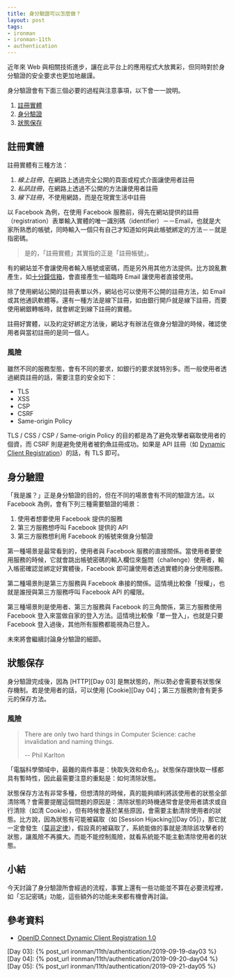 ```yaml
---
title: 身分驗證可以怎麼做？
layout: post
tags:
- ironman
- ironman-11th
- authentication
---
```


近年來 Web 與相關技術進步，讓在此平台上的應用程式大放異彩，但同時對於身分驗證的安全要求也更加地嚴謹。

身分驗證會有下面三個必要的過程與注意事項，以下會一一說明。

1. [註冊實體](#註冊實體)
2. [身分驗證](#身分驗證)
3. [狀態保存](#狀態保存)

## 註冊實體

註冊實體有三種方法：

1. *線上註冊*，在網路上透過完全公開的頁面或程式介面讓使用者註冊
2. *私訊註冊*，在網路上透過不公開的方法讓使用者註冊
3. *線下註冊*，不使用網路，而是在現實生活中註冊

以 Facebook 為例，在使用 Facebook 服務前，得先在網站提供的註冊（registration）表單輸入實體的唯一識別碼（identifier）－－Email，也就是大家所熟悉的帳號，同時輸入一個只有自己才知道如何與此帳號綁定的方法－－就是指密碼。

> 是的，「註冊實體」其實指的正是「註冊帳號」。

有的網站並不會讓使用者輸入帳號或密碼，而是另外用其他方法提供。比方說亂數產生，如[十分鐘信箱](https://10minutemail.net/)，會直接產生一組臨時 Email 讓使用者直接使用。

除了使用網站公開的註冊表單以外，網站也可以使用不公開的註冊方法，如 Email 或其他通訊軟體等。還有一種方法是線下註冊，如由銀行開戶就是線下註冊，而要使用網銀轉帳時，就會綁定到線下註冊的實體。

註冊好實體，以及約定好綁定方法後，網站才有辦法在做身分驗證的時候，確認使用者與當初註冊的是同一個人。

### 風險

雖然不同的服務型態，會有不同的要求，如銀行的要求就特別多。而一般使用者透過網頁註冊的話，需要注意的安全如下：

* TLS
* XSS
* CSP
* CSRF
* Same-origin Policy

TLS / CSS / CSP / Same-origin Policy 的目的都是為了避免攻擊者竊取使用者的個資，而 CSRF 則是避免使用者被釣魚註冊成功。如果是 API 註冊（如 [Dynamic Client Registration][OpenID Connect Dynamic Client Registration 1.0]）的話，有 TLS 即可。

## 身分驗證

「我是誰？」正是身分驗證的目的，但在不同的場景會有不同的驗證方法。以 Facebook 為例，會有下列三種需要驗證的場景：

1. 使用者想要使用 Facebook 提供的服務
2. 第三方服務想呼叫 Facebook 提供的 API
3. 第三方服務想利用 Facebook 的帳號來做身分驗證

第一種場景是最常看到的，使用者與 Facebook 服務的直接關係。當使用者要使用服務的時候，它就會跳出帳號密碼的輸入欄位來盤問（challenge）使用者，輸入帳密確認並綁定好實體後，Facebook 即可讓使用者透過實體的身分使用服務。

第二種場景則是第三方服務與 Facebook 串接的關係。這情境比較像「授權」，也就是誰授與第三方服務呼叫 Facebook API 的權限。

第三種場景則是使用者、第三方服務與 Facebook 的三角關係，第三方服務使用 Facebook 登入來當做自家的登入方法。這情境比較像「單一登入」，也就是只要 Facebook 登入過後，其他所有服務都能視為已登入。

未來將會繼續討論身分驗證的細節。

## 狀態保存

身分驗證完成後，因為 [HTTP][Day 03] 是無狀態的，所以勢必會需要有狀態保存機制。若是使用者的話，可以使用 [Cookie][Day 04]；第三方服務則會有更多元的保存方法。

### 風險

> There are only two hard things in Computer Science: cache invalidation and naming things.
>
> -- Phil Karlton

「電腦科學領域中，最難的兩件事是：快取失效和命名」。狀態保存跟快取一樣都具有暫時性，因此最需要注意的重點是：如何清除狀態。

狀態保存方法有非常多種，但想清除的時候，真的能夠順利將該使用者的狀態全部清除嗎？會需要提醒這個問題的原因是：清除狀態的時機通常會是使用者請求或自行清除（如清 Cookie），但有時候會基於某些原因，會需要主動清除使用者的狀態。比方說，因為狀態有可能被竊取（如 [Session Hijacking][Day 05]），那它就一定會發生（[莫非定律](https://zh.wikipedia.org/wiki/%E6%91%A9%E8%8F%B2%E5%AE%9A%E7%90%86)），假設真的被竊取了，系統能做的事就是清除該攻擊者的狀態，讓風險不再擴大。而能不能控制風險，就看系統能不能主動清除使用者的狀態。

## 小結

今天討論了身分驗證所會經過的流程，事實上還有一些功能並不算在必要流程裡，如「忘記密碼」功能，這些額外的功能未來都有機會再討論。

## 參考資料

* [OpenID Connect Dynamic Client Registration 1.0][]

[OpenID Connect Dynamic Client Registration 1.0]: https://openid.net/specs/openid-connect-registration-1_0.html

[Day 03]: {% post_url ironman/11th/authentication/2019-09-19-day03 %}
[Day 04]: {% post_url ironman/11th/authentication/2019-09-20-day04 %}
[Day 05]: {% post_url ironman/11th/authentication/2019-09-21-day05 %}

